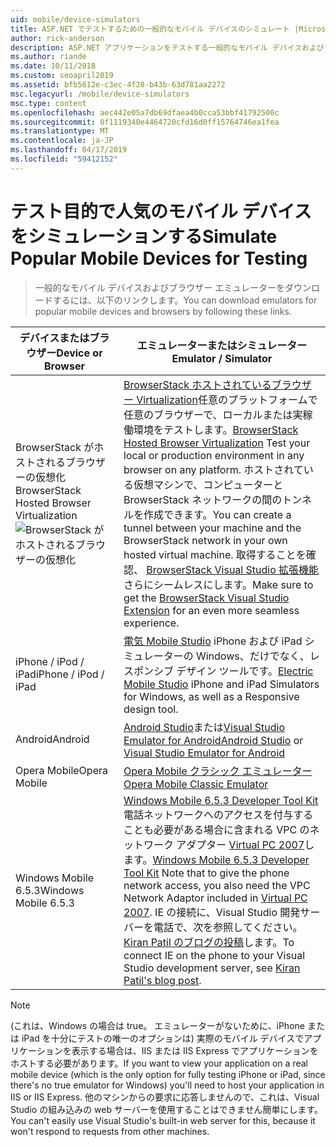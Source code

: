 ```yaml
---
uid: mobile/device-simulators
title: ASP.NET でテストするための一般的なモバイル デバイスのシミュレート |Microsoft Docs
author: rick-anderson
description: ASP.NET アプリケーションをテストする一般的なモバイル デバイスおよびブラウザー エミュレーターをダウンロードします。 IPhone、Android、BrowserStack などが含まれています。
ms.author: riande
ms.date: 10/11/2018
ms.custom: seoapril2019
ms.assetid: bfb5612e-c3ec-4f28-b43b-63d781aa2272
msc.legacyurl: /mobile/device-simulators
msc.type: content
ms.openlocfilehash: aec442e05a7db69dfaea4b0cca53bbf41792500c
ms.sourcegitcommit: 0f1119340e4464720cfd16d0ff15764746ea1fea
ms.translationtype: MT
ms.contentlocale: ja-JP
ms.lasthandoff: 04/17/2019
ms.locfileid: "59412152"
---
```

# <a name="simulate-popular-mobile-devices-for-testing"></a><span data-ttu-id="de1e5-104">テスト目的で人気のモバイル デバイスをシミュレーションする</span><span class="sxs-lookup"><span data-stu-id="de1e5-104">Simulate Popular Mobile Devices for Testing</span></span>

> <span data-ttu-id="de1e5-105">一般的なモバイル デバイスおよびブラウザー エミュレーターをダウンロードするには、以下のリンクします。</span><span class="sxs-lookup"><span data-stu-id="de1e5-105">You can download emulators for popular mobile devices and browsers by following these links.</span></span>

| <span data-ttu-id="de1e5-106">デバイスまたはブラウザー</span><span class="sxs-lookup"><span data-stu-id="de1e5-106">Device or Browser</span></span> | <span data-ttu-id="de1e5-107">エミュレーターまたはシミュレーター</span><span class="sxs-lookup"><span data-stu-id="de1e5-107">Emulator / Simulator</span></span> |
| --- | --- |
| <span data-ttu-id="de1e5-108">BrowserStack がホストされるブラウザーの仮想化</span><span class="sxs-lookup"><span data-stu-id="de1e5-108">BrowserStack Hosted Browser Virtualization</span></span> ![BrowserStack がホストされるブラウザーの仮想化](device-simulators/_static/image1.png) | <span data-ttu-id="de1e5-110">[BrowserStack ホストされているブラウザー Virtualization](http://browserstack.com)任意のプラットフォームで任意のブラウザーで、ローカルまたは実稼働環境をテストします。</span><span class="sxs-lookup"><span data-stu-id="de1e5-110">[BrowserStack Hosted Browser Virtualization](http://browserstack.com) Test your local or production environment in any browser on any platform.</span></span> <span data-ttu-id="de1e5-111">ホストされている仮想マシンで、コンピューターと BrowserStack ネットワークの間のトンネルを作成できます。</span><span class="sxs-lookup"><span data-stu-id="de1e5-111">You can create a tunnel between your machine and the BrowserStack network in your own hosted virtual machine.</span></span> <span data-ttu-id="de1e5-112">取得することを確認、 [BrowserStack Visual Studio 拡張機能](https://marketplace.visualstudio.com/items?itemName=browserstackcom.BrowserStack)さらにシームレスにします。</span><span class="sxs-lookup"><span data-stu-id="de1e5-112">Make sure to get the [BrowserStack Visual Studio Extension](https://marketplace.visualstudio.com/items?itemName=browserstackcom.BrowserStack) for an even more seamless experience.</span></span> |
| <span data-ttu-id="de1e5-113">iPhone / iPod / iPad</span><span class="sxs-lookup"><span data-stu-id="de1e5-113">iPhone / iPod / iPad</span></span> | <span data-ttu-id="de1e5-114">[電気 Mobile Studio](http://www.electricplum.com/studio.aspx) iPhone および iPad シミュレーターの Windows、だけでなく、レスポンシブ デザイン ツールです。</span><span class="sxs-lookup"><span data-stu-id="de1e5-114">[Electric Mobile Studio](http://www.electricplum.com/studio.aspx) iPhone and iPad Simulators for Windows, as well as a Responsive design tool.</span></span> |
| <span data-ttu-id="de1e5-115">Android</span><span class="sxs-lookup"><span data-stu-id="de1e5-115">Android</span></span> | <span data-ttu-id="de1e5-116">[Android Studio](https://developer.android.com/studio/)または[Visual Studio Emulator for Android](https://visualstudio.microsoft.com/vs/msft-android-emulator/)</span><span class="sxs-lookup"><span data-stu-id="de1e5-116">[Android Studio](https://developer.android.com/studio/) or [Visual Studio Emulator for Android](https://visualstudio.microsoft.com/vs/msft-android-emulator/)</span></span> |
| <span data-ttu-id="de1e5-117">Opera Mobile</span><span class="sxs-lookup"><span data-stu-id="de1e5-117">Opera Mobile</span></span> | [<span data-ttu-id="de1e5-118">Opera Mobile クラシック エミュレーター</span><span class="sxs-lookup"><span data-stu-id="de1e5-118">Opera Mobile Classic Emulator</span></span>](https://www.opera.com/developer/mobile-emulator) |
| <span data-ttu-id="de1e5-119">Windows Mobile 6.5.3</span><span class="sxs-lookup"><span data-stu-id="de1e5-119">Windows Mobile 6.5.3</span></span> | <span data-ttu-id="de1e5-120">[Windows Mobile 6.5.3 Developer Tool Kit](https://www.microsoft.com/downloads/en/details.aspx?FamilyID=c0213f68-2e01-4e5c-a8b2-35e081dcf1ca&amp;displaylang=en)電話ネットワークへのアクセスを付与することも必要がある場合に含まれる VPC のネットワーク アダプター [Virtual PC 2007](https://www.microsoft.com/downloads/en/details.aspx?FamilyID=04d26402-3199-48a3-afa2-2dc0b40a73b6&amp;DisplayLang=en)します。</span><span class="sxs-lookup"><span data-stu-id="de1e5-120">[Windows Mobile 6.5.3 Developer Tool Kit](https://www.microsoft.com/downloads/en/details.aspx?FamilyID=c0213f68-2e01-4e5c-a8b2-35e081dcf1ca&amp;displaylang=en) Note that to give the phone network access, you also need the VPC Network Adaptor included in [Virtual PC 2007](https://www.microsoft.com/downloads/en/details.aspx?FamilyID=04d26402-3199-48a3-afa2-2dc0b40a73b6&amp;DisplayLang=en).</span></span> <span data-ttu-id="de1e5-121">IE の接続に、Visual Studio 開発サーバーを電話で、次を参照してください。 [Kiran Patil のブログの投稿](http://kiranpatils.wordpress.com/2009/11/19/access-internetlocal-website-from-your-windows-mobile-device-emulators/)します。</span><span class="sxs-lookup"><span data-stu-id="de1e5-121">To connect IE on the phone to your Visual Studio development server, see [Kiran Patil's blog post](http://kiranpatils.wordpress.com/2009/11/19/access-internetlocal-website-from-your-windows-mobile-device-emulators/).</span></span> |

> [!NOTE]
> <span data-ttu-id="de1e5-122">(これは、Windows の場合は true。 エミュレーターがないために、iPhone または iPad を十分にテストの唯一のオプションは) 実際のモバイル デバイスでアプリケーションを表示する場合は、IIS または IIS Express でアプリケーションをホストする必要があります。</span><span class="sxs-lookup"><span data-stu-id="de1e5-122">If you want to view your application on a real mobile device (which is the only option for fully testing iPhone or iPad, since there's no true emulator for Windows) you'll need to host your application in IIS or IIS Express.</span></span> <span data-ttu-id="de1e5-123">他のマシンからの要求に応答しませんので、これは、Visual Studio の組み込みの web サーバーを使用することはできません簡単にします。</span><span class="sxs-lookup"><span data-stu-id="de1e5-123">You can't easily use Visual Studio's built-in web server for this, because it won't respond to requests from other machines.</span></span>
